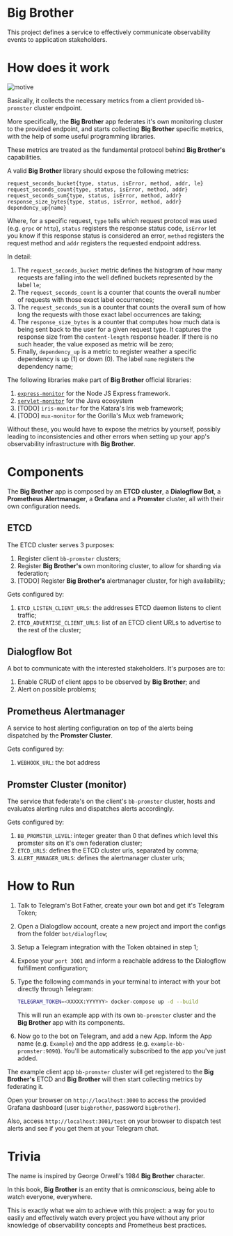 # Big Brother
This project defines a service to effectively communicate observability events to application stakeholders.  

# How does it work

![motive](https://raw.githubusercontent.com/labbsr0x/big-brother/assets/bigbrother.png "design")

Basically, it collects the necessary metrics from a client provided `bb-promster` cluster endpoint.

More specifically, the **Big Brother** app federates it's own monitoring cluster to the provided endpoint, and starts collecting **Big Brother** specific metrics, with the help of some useful programming libraries.

These metrics are treated as the fundamental protocol behind **Big Brother's** capabilities.

A valid **Big Brother** library should expose the following metrics: 

```
request_seconds_bucket{type, status, isError, method, addr, le}
request_seconds_count{type, status, isError, method, addr}
request_seconds_sum{type, status, isError, method, addr}
response_size_bytes{type, status, isError, method, addr}
dependency_up{name}
```

Where, for a specific request, `type` tells which request protocol was used (e.g. `grpc` or `http`), `status` registers the response status code, `isError` let you know if this response status is considered an error, `method` registers the request method and `addr` registers the requested endpoint address.

In detail:

1. The `request_seconds_bucket` metric defines the histogram of how many requests are falling into the well defined buckets represented by the label `le`;
2. The `request_seconds_count` is a counter that counts the overall number of requests with those exact label occurrences;
3. The `request_seconds_sum` is a counter that counts the overall sum of how long the requests with those exact label occurrences are taking;
4. The `response_size_bytes` is a counter that computes how much data is being sent back to the user for a given request type. It captures the response size from the `content-length` response header. If there is no such header, the value exposed as metric will be zero;
5. Finally, `dependency_up` is a metric to register weather a specific dependency is up (1) or down (0). The label `name` registers the dependency name;

The following libraries make part of **Big Brother** official libraries:

1. [`express-monitor`](https://github.com/labbsr0x/express-monitor) for the Node JS Express framework.
2. [`servlet-monitor`](https://github.com/labbsr0x/servlet-monitor) for the Java ecosystem
3. [TODO] `iris-monitor` for the Katara's Iris web framework;
4. [TODO] `mux-monitor` for the Gorilla's Mux web framework;

Without these, you would have to expose the metrics by yourself, possibly leading to inconsistencies and other errors when setting up your app's observability infrastructure with **Big Brother**.   

# Components

The **Big Brother** app is composed by an **ETCD cluster**, a **Dialogflow Bot**, a **Prometheus Alertmanager**, a **Grafana** and a **Promster** cluster, all with their own configuration needs.

## ETCD

The ETCD cluster serves 3 purposes:

1. Register client `bb-promster` clusters;
2. Register **Big Brother's** own monitoring cluster, to allow for sharding via federation;
3. [TODO] Register **Big Brother's** alertmanager cluster, for high availability;

Gets configured by:

1. `ETCD_LISTEN_CLIENT_URLS`: the addresses ETCD daemon listens to client traffic;
2. `ETCD_ADVERTISE_CLIENT_URLS`: list of an ETCD client URLs to advertise to the rest of the cluster; 

## Dialogflow Bot

A bot to communicate with the interested stakeholders. It's purposes are to:

1. Enable CRUD of client apps to be observed by **Big Brother**; and
2. Alert on possible problems; 

## Prometheus Alertmanager

A service to host alerting configuration on top of the alerts being dispatched by the **Promster Cluster**.

Gets configured by:

1. `WEBHOOK_URL`: the bot address

## Promster Cluster (monitor)

The service that federate's on the client's `bb-promster` cluster, hosts and evaluates alerting rules and dispatches alerts accordingly.

Gets configured by:

1. `BB_PROMSTER_LEVEL`: integer greater than 0 that defines which level this promster sits on it's own federation cluster; 
2. `ETCD_URLS`: defines the ETCD cluster urls, separated by comma;
3. `ALERT_MANAGER_URLS`: defines the alertmanager cluster urls;

# How to Run

1. Talk to Telegram's Bot Father, create your own bot and get it's Telegram Token;
2. Open a Dialogdlow account, create a new project and import the configs from the folder `bot/dialogflow`;
3. Setup a Telegram integration with the Token obtained in step 1;
4. Expose your `port 3001` and inform a reachable address to the Dialogflow fulfillment configuration; 
5. Type the following commands in your terminal to interact with your bot directly through Telegram:

   ```bash
   TELEGRAM_TOKEN=<XXXXX:YYYYYY> docker-compose up -d --build
   ```

   This will run an example app with its own `bb-promster` cluster and the **Big Brother** app with its components.

6. Now go to the bot on Telegram, and add a new App. Inform the App name (e.g. `Example`) and the app address (e.g. `example-bb-promster:9090`). You'll be automatically subscribed to the app you've just added.

The example client app `bb-promster` cluster will get registered to the **Big Brother's** ETCD and **Big Brother** will then start collecting metrics by federating it.

Open your browser on `http://localhost:3000` to access the provided Grafana dashboard (user `bigbrother`, password `bigbrother`).

Also, access `http://localhost:3001/test` on your browser to dispatch test alerts and see if you get them at your Telegram chat. 

# Trivia

The name is inspired by George Orwell's 1984 **Big Brother** character. 

In this book, **Big Brother** is an entity that is *omniconscious*, being able to watch everyone, everywhere. 

This is exactly what we aim to achieve with this project: a way for you to easily and effectively watch every project you have without any prior knowledge of observability concepts and Prometheus best practices. 
